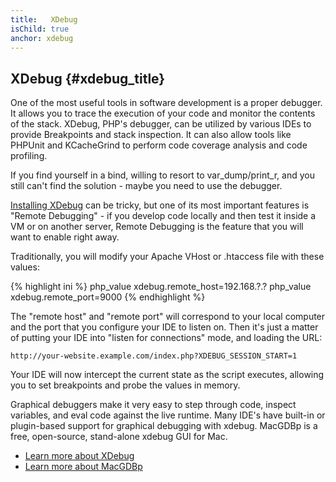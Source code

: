 ```yaml
---
title:   XDebug
isChild: true
anchor: xdebug
---
```


## XDebug {#xdebug_title}

One of the most useful tools in software development is a proper debugger. It allows you to trace the execution of your
code and monitor the contents of the stack. XDebug, PHP's debugger, can be utilized by various IDEs to provide
Breakpoints and stack inspection. It can also allow tools like PHPUnit and KCacheGrind to perform code coverage
analysis and code profiling.

If you find yourself in a bind, willing to resort to var_dump/print_r, and you still can't find the solution - maybe
you need to use the debugger.

[Installing XDebug][xdebug-install] can be tricky, but one of its most important features is "Remote Debugging" - if
you develop code locally and then test it inside a VM or on another server, Remote Debugging is the feature that you
will want to enable right away.

Traditionally, you will modify your Apache VHost or .htaccess file with these values:

{% highlight ini %}
php_value xdebug.remote_host=192.168.?.?
php_value xdebug.remote_port=9000
{% endhighlight %}

The "remote host" and "remote port" will correspond to your local computer and the port that you configure your IDE to
listen on. Then it's just a matter of putting your IDE into "listen for connections" mode, and loading the URL:

    http://your-website.example.com/index.php?XDEBUG_SESSION_START=1

Your IDE will now intercept the current state as the script executes, allowing you to set breakpoints and probe the
values in memory.

Graphical debuggers make it very easy to step through code, inspect variables, and eval code against the live runtime.
Many IDE's have built-in or plugin-based support for graphical debugging with xdebug. MacGDBp is a free, open-source,
stand-alone xdebug GUI for Mac.

 * [Learn more about XDebug][xdebug-docs]
 * [Learn more about MacGDBp][macgdbp-install]

[xdebug-install]: http://xdebug.org/docs/install
[xdebug-docs]: http://xdebug.org/docs/
[macgdbp-install]: http://www.bluestatic.org/software/macgdbp/
